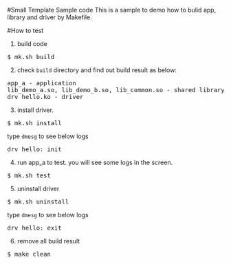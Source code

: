 #Small Template Sample code
This is a sample to demo how to bulid app, library and driver by Makefile.

#How to test
1. build code
<pre>$ mk.sh build</pre>

2. check `build` directory and find out build result as below: 
<pre>
app_a - application
lib_demo_a.so, lib_demo_b.so, lib_common.so - shared library
drv_hello.ko - driver
</pre>

3. install driver.
<pre>$ mk.sh install</pre>
type `dmesg` to see below logs
<pre>
drv_hello: init
</pre>

4. run app_a to test. you will see some logs in the screen.
<pre>$ mk.sh test </pre>


5. uninstall driver
<pre>$ mk.sh uninstall</pre>
type `dmesg` to see below logs
<pre>
drv_hello: exit
</pre>

6. remove all build result
<pre>$ make clean</pre> 


